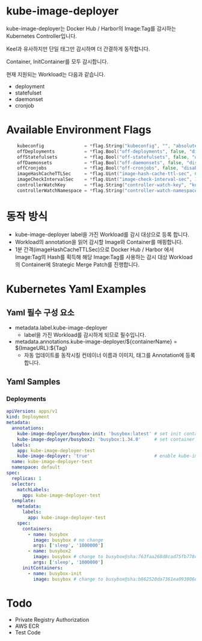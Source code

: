 # kube-image-deployer

kube-image-deployer는 Docker Hub / Harbor의 Image:Tag를 감시하는 Kubernetes Controller입니다.

Keel과 유사하지만 단일 태그만 감시하며 더 간결하게 동작합니다.

Container, InitContainer를 모두 감시합니다.

현재 지원되는 Workload는 다음과 같습니다.
 * deployment
 * statefulset
 * daemonset
 * cronjob

# Available Environment Flags
```go
	kubeconfig               = *flag.String("kubeconfig", "", "absolute path to the kubeconfig file")
	offDeployments           = *flag.Bool("off-deployments", false, "disable deployments")
	offStatefulsets          = *flag.Bool("off-statefulsets", false, "disable statefulsets")
	offDaemonsets            = *flag.Bool("off-daemonsets", false, "disable daemonsets")
	offCronjobs              = *flag.Bool("off-cronjobs", false, "disable cronjobs")
	imageHashCacheTTLSec     = *flag.Uint("image-hash-cache-ttl-sec", 60, "image hash cache TTL in seconds")
	imageCheckIntervalSec    = *flag.Uint("image-check-interval-sec", 10, "image check interval in seconds")
	controllerWatchKey       = *flag.String("controller-watch-key", "kube-image-deployer", "controller watch key")
	controllerWatchNamespace = *flag.String("controller-watch-namespace", "", "controller watch namespace. If empty, watch all namespaces")
```

# 동작 방식
* kube-image-deployer label을 가진 Workload를 감시 대상으로 등록 합니다.
* Workload의 annotation을 읽어 감시할 Image와 Container를 매핑합니다.
* 1분 간격(imageHashCacheTTLSec)으로 Docker Hub / Harbor 에서 Image:Tag의 Hash를 획득해 해당 Image:Tag를 사용하는 감시 대상 Workload의 Container에 Strategic Merge Patch를 진행합니다.

# Kubernetes Yaml Examples
## Yaml 필수 구성 요소
* metadata.label.kube-image-deployer
    * label을 가진 Workload를 감시하게 되므로 필수입니다.
* metadata.annotations.kube-image-deployer/\${containerName} = \${ImageURL}:\${Tag}
    * 자동 업데이트를 동작시킬 컨테이너 이름과 이미지, 태그를 Annotation에 등록합니다.

## Yaml Samples
### Deployments
```yaml
apiVersion: apps/v1
kind: Deployment
metadata:
  annotations:
    kube-image-deployer/busybox-init: 'busybox:latest' # set init container update
    kube-image-deployer/busybox2: 'busybox:1.34.0'     # set container update
  labels:
    app: kube-image-deployer-test
    kube-image-deployer: 'true'                        # enable kube-image-deployer
  name: kube-image-deployer-test
  namespace: default
spec:
  replicas: 1
  selector:
    matchLabels:
      app: kube-image-deployer-test
  template:
    metadata:
      labels:
        app: kube-image-deployer-test
    spec:
      containers:
        - name: busybox
          image: busybox # no change
          args: ['sleep', '1000000']
        - name: busybox2
          image: busybox # change to busybox@sha:763faa268d8cad75fb778c1f09589d158cba96f6df1e8eee6c712de240f95b49
          args: ['sleep', '1000000']
      initContainers:
        - name: busybox-init
          image: busybox # change to busybox@sha:b862520da7361ea093806d292ce355188ae83f21e8e3b2a3ce4dbdba0a230f83
```

# Todo
* Private Registry Authorization
* AWS ECR
* Test Code
